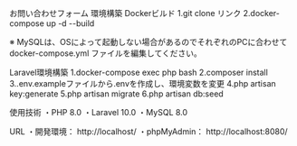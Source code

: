 お問い合わせフォーム
環境構築
Dockerビルド
1.git clone リンク
2.docker-compose up -d --build

※ MySQLは、OSによって起動しない場合があるのでそれぞれのPCに合わせて docker-compose.yml ファイルを編集してください。

Laravel環境構築
1.docker-compose exec php bash
2.composer install
3..env.exampleファイルから.envを作成し、環境変数を変更
4.php artisan key:generate
5.php artisan migrate
6.php artisan db:seed

使用技術
・PHP 8.0
・Laravel 10.0
・MySQL 8.0

URL
・開発環境： http://localhost/
・phpMyAdmin： http://localhost:8080/
